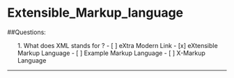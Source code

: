 # Extensible_Markup_language

##Questions:
<ul>
1. What does XML stands for ?
- [ ] eXtra Modern Link
- [x] eXtensible Markup Language
- [ ] Example Markup Language
- [ ] X-Markup Language
</ul>
<hr />
